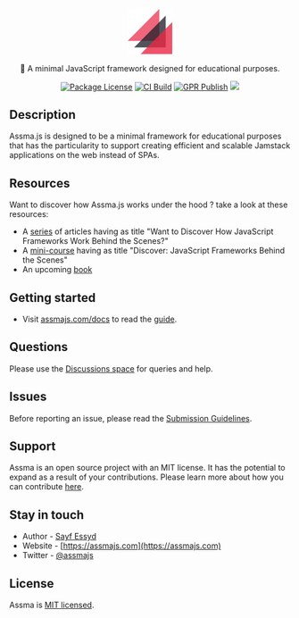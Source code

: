 <p align="center">
    <a href="https://www.assmajs.com" target="blank"><img src="assets/logo.png" width="80" alt="Assma Logo" /></a> <br>
</p>

<p align="center">🐼 A minimal JavaScript framework designed for educational purposes.</p>
<p align="center">
	<!-- <a href="" target="_blank"><img src="https://img.shields.io/npm/v/@assmajs/compiler.svg?registry_uri=https%3A%2F%2Fnpm.pkg.github.com" alt="NPM Version" /></a> -->
	<a href="https://github.com/assmajs/assma" target="_blank"><img src="https://img.shields.io/github/license/assmajs/assma" alt="Package License" /></a>
	<a href="https://github.com/assmajs/assma/actions/workflows/main.yml" target="_blank"><img src="https://github.com/assmajs/assma/actions/workflows/main.yml/badge.svg" alt="CI Build" /></a>
	<a href="https://github.com/assmajs/assma/actions/workflows/gpr-publish.yml" target="_blank"><img src="https://github.com/assmajs/assma/actions/workflows/gpr-publish.yml/badge.svg" alt="GPR Publish" /></a>
	<a href="https://twitter.com/assmajs" target="_blank"><img src="https://img.shields.io/twitter/follow/assmajs.svg?style=social&label=Follow"></a>
</p>

## Description

Assma.js is designed to be a minimal framework for educational purposes that has the particularity to support creating efficient and scalable Jamstack applications on the web instead of SPAs.

## Resources

Want to discover how Assma.js works under the hood ? take a look at these resources:
- A [series](https://medium.com/javascript-in-plain-english/want-to-discover-how-javascript-frameworks-work-behind-the-scenes-bc93cf602b83) of articles having as title "Want to Discover How JavaScript Frameworks Work Behind the Scenes?"
- A [mini-course](https://www.educative.io/collection/5610092801556480/6058124596740096) having as title "Discover: JavaScript Frameworks Behind the Scenes"
- An upcoming [book](https://www.producthunt.com/upcoming/assma-js)

## Getting started

* Visit [assmajs.com/docs](https://assmajs.com/docs) to read the [guide](https://assmajs.com/docs).

## Questions

Please use the [Discussions space](https://github.com/assmajs/assma/discussions) for queries and help.

## Issues

Before reporting an issue, please read the [Submission Guidelines](https://github.com/assmajs/assma/blob/master/CONTRIBUTING.md#-submitting-an-issue).

## Support

Assma is an open source project with an MIT license.
It has the potential to expand as a result of your contributions.
Please learn more about how you can contribute [here](https://assmajs.com/support).

## Stay in touch

* Author - [Sayf Essyd](https://twitter.com/sayfessyd)
* Website - [https://assmajs.com](https://assmajs.com)
* Twitter - [@assmajs](https://twitter.com/assmajs)

## License

Assma is [MIT licensed](LICENSE).
